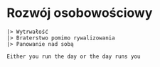 
# Rozwój osobowościowy
    |> Wytrwałość
    |> Braterstwo pomimo rywalizowania
    |> Panowanie nad sobą

	Either you run the day or the day runs you
